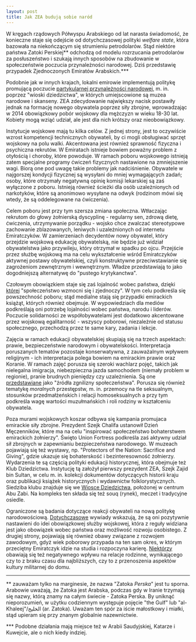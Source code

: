 ```yaml
---
layout: post
title: Jak ZEA budują sobie naród
---
```



W kręgach rządowych Półwyspu Arabskiego od lat narasta świadomość, że konieczne staje się odejście od dotychczasowej polityki *welfare state*, która bazowała na niekończącym się strumieniu petrodolarów. Stąd niektóre państwa Zatoki Perskiej** odchodzą od modelu rozrzucania petrodolarów za posłuszeństwo i szukają innych sposobów na zbudowanie w społeczeństwie poczucia przynależności narodowej. Dziś przedstawię przypadek Zjednoczonych Emiratów Arabskich.***

Podobnie jak w innych krajach, lokalni emirowie implementują politykę promującą poczucie [partykularnej przynależności narodowej](https://abumarkey.github.io/arabizmy/zatoka-perska-sokolnictwo/), m. in. poprzez "wioski dziedzictwa", w których umiejscowione są muzea narodowe i skanseny. ZEA zdecydowanie największy nacisk postawiły jednak na formację nowego obywatela poprzez siły zbrojne, wprowadzając w 2014 obowiązkowy pobór wojskowy dla mężczyzn w wieku 18-30 lat. Kobiety mogą wziąć udział, ale jest dla nich krótszy oraz nieobowiązkowy.

Instytucje wojskowe mają tu kilka celów. Z jednej strony, jest to oczywiście wzrost kompetencji technicznych obywateli, by ci mogli obsługiwać sprzęt wojskowy na polu walki. Akcentowana jest również sprawność fizyczna i psychiczna rekrutów. W Emiratach istnieje bowiem poważny problem z otyłością i choroby, które powoduje. W ramach poboru wojskowego istnieją zatem specjalne programy ćwiczeń fizycznych nastawione na zmniejszenie wagi. Biorą one pod uwagę takie problemy jak nadciśnienie. Obywatele w najgorszej kondycji fizycznej są wysyłani do mniej wymagających zadań; osoby, które otrzymały negatywną opinię komisji lekarskiej są zaś wyłączone z poboru. Istnieją również ścieżki dla osób uzależnionych od narkotyków, które są anonimowo wysyłane na odwyk (rodzinom mówi się wtedy, że są oddelegowane na ćwiczenia).  

Celem poboru jest przy tym szersza zmiana społeczna. Wtłaczając rekrutom do głowy żołnierską dyscyplinę - regularny sen, zdrową dietę, ćwiczenia, utrzymywanie porządku - wojsko chce zwalczać stereotypowe zachowanie zblazowanych, leniwych i uzależnionych od internetu Emiratczyków. W zamierzeniach decydentów nowy obywatel, który przejdzie wojskową edukację obywatelską, nie będzie już widział obywatelstwa jako przywileju, który otrzymał w spadku po ojcu. Przejście przez służbę wojskową ma na celu wykształcenie wśród Emiratczyków aktywnej postawy obywatelskiej, czyli konstruktywne przeciwstawianie się zagrożeniom zewnętrznym i wewnętrznym. Władze przedstawiają to jako dogodniejszą alternatywę do "pustego krytykanctwa". 

Czołowym obowiązkiem staje się zaś lojalność wobec państwa, dzięki [której](https://www.thenationalnews.com/uae/government/sheikh-mohammed-praises-emiratis-who-signed-up-for-national-service-1.259491) "społeczeństwo wzmocni się i zjednoczy". W tym celu podkreśla się powszechność poboru; stąd medialne stają się przypadki emirackich książąt, których również obejmuje. W wypowiedziach dla mediów podkreślają oni potrzebę lojalności wobec państwa, narodu i liderów. Poczucie solidarności ze współobywatelami jest dodatkowo akcentowane przez wojskową egalitarność - wszyscy poborowi, niezależnie od statusu społecznego, przechodzą przez te same kary, zadania i lekcje.

Zajęcia w ramach edukacji obywatelskiej skupiają się na trzech aspektach: prawie, bezpieczeństwie narodowym i obywatelskości. Interpretacja poruszanych tematów pozostaje konserwatywna, z zauważalnym wpływem religijnym - ich interpretacja polega bowiem na emirackim prawie oraz Koranie. W ramach zajęć porusza się szeroki wachlarz pojęć, takich jak nielegalna imigracja, niebezpieczna jazda samochodem (niemały problem w regionie), pranie brudnych pieniędzy czy uzależnienia. Są one [przedstawiane](https://www.csis.org/analysis/citizens-training-conscription-and-nation-building-united-arab-emirates) jako "źródła zgnilizny społeczeństwa". Porusza się również tematykę *moralnych* przestępstw, m. in. przemocy na tle seksualnym, stosunków przedmałżeńskich i relacji homoseksualnych a przy tym podkreśla wagę wartości muzułmańskich i roli rodziny w kształceniu obywatela. 

Poza murami wojskowych koszar odbywa się kampania promujaca emirackie siły zbrojne. Prezydent Szejk Chalifa ustanowił Dzień Męczenników, które ma na celu "inspirować społeczeństwo bohaterstwem emirackich żołnierzy". Święto Union Fortress podkreśla zaś aktywny udział sił zbrojnych w zapewnianiu bezpieczeństwa narodowego. W muzeach pojawiają się też wystawy, np. "Protectors of the Nation: Sacrifice and Giving", gdzie ukazuje się bohaterskość i bezinteresowność żołnierzy. Wydarzenia te są częścią polityki edukacji historycznej, która obejmuje też Klub Dziedzictwa. Instytucję tą założył pierwszy prezydent ZEA, Szejk Zajid bin Sultan, w celu m. in. kolekcji dokumentów dotyczących historii kraju oraz publikacji książek historycznych i wydawnictw folklorystycznych. Siedziba klubu znajduje się we [Wiosce Dziedzictwa](https://visitabudhabi.ae/en/what-to-see/historical-and-cultural-attractions/heritage-village), położonej w centrum Abu Zabi. Na kompleks ten składa się też souq (rynek), meczet i tradycyjne osiedle. 

Ograniczone są badania dotyczące reakcji obywateli na nową politykę narodowościową. [Dotychczasowe](https://journals.sagepub.com/doi/full/10.1177/2158244018774827) wywiady wskazują, że są oni pozytywnie nastawieni do idei obowiązkowej służby wojskowej, która z reguły widziana jest jako obowiązek wobec państwa oraz możliwość rozwoju osobistego. Z drugiej strony, pojawiają się również obawy związane z rozwojem zawodowym, gdyż wiek poborowy przypada na ten sam okres, w którym przeciętny Emiratczyk idzie na studia i rozpoczyna karierę. [Niektórzy](https://www.researchgate.net/publication/357508330_Emirati_Parents%27_Attitudes_toward_the_Military_and_National_Service_in_the_United_Arab_Emirates) obawiają się też negatywnego wpływu na relacje rodzinne, wynikającego czy to z braku czasu dla najbliższych, czy to z przenoszenia aspektów kultury militarnej do domu.

---

** zauważam tylko na marginesie, że nazwa "Zatoka *Perska*" jest tu sporna. Arabowie uważają, że Zatoka jest Arabska, podczas gdy w Iranie trzymają się nazwy, którą znamy na całym świecie - Zatoka Perska. By uniknąć nieporozumień, w użytku codziennym występuje pojęcie "the Gulf" lub "al-Khaleej"/الخليج (ar. Zatoka). Uważam ten spór za iście małostkowy i miałki, stąd upieram się przy znanym globalnie nazewnictwie.

*** Podobne działania mają miejsce też w Arabii Saudyjskiej, Katarze i Kuwejcie, ale o nich kiedy indziej. 
